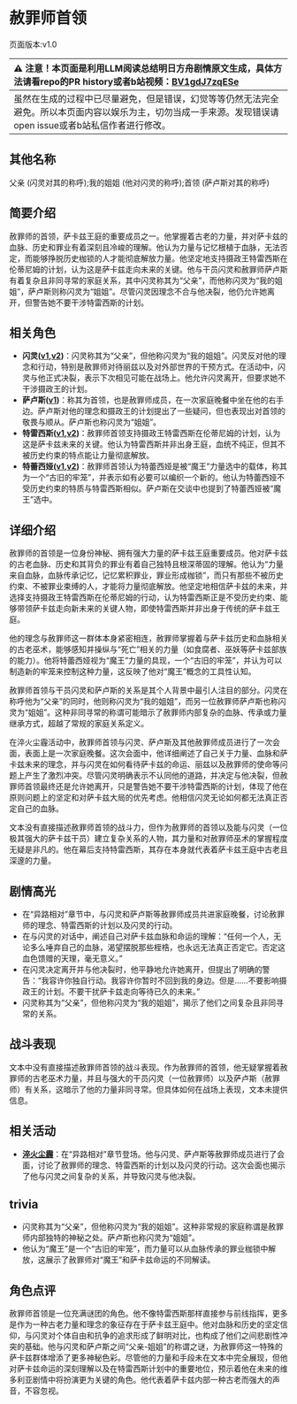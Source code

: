 # 赦罪师首领
页面版本:v1.0
 

| :warning: 注意！本页面是利用LLM阅读总结明日方舟剧情原文生成，具体方法请看repo的PR history或者b站视频：[BV1gdJ7zqESe](https://www.bilibili.com/video/BV1gdJ7zqESe/)         |
|:----------------------------|
| 虽然在生成的过程中已尽量避免，但是错误，幻觉等等仍然无法完全避免。所以本页面内容以娱乐为主，切勿当成一手来源。发现错误请open issue或者b站私信作者进行修改。|



## 其他名称
父亲 (闪灵对其的称呼);我的姐姐 (他对闪灵的称呼);首领 (萨卢斯对其的称呼)
## 简要介绍
赦罪师的首领，萨卡兹王庭的重要成员之一。他掌握着古老的力量，并对萨卡兹的血脉、历史和罪业有着深刻且冷峻的理解。他认为力量与记忆根植于血脉，无法否定，而能够挣脱历史枷锁的人才能彻底解放力量。他坚定地支持摄政王特雷西斯在伦蒂尼姆的计划，认为这是萨卡兹走向未来的关键。他与干员闪灵和赦罪师萨卢斯有着复杂且非同寻常的家庭关系，其中闪灵称其为“父亲”，而他称闪灵为“我的姐姐”，萨卢斯则称闪灵为“姐姐”。尽管闪灵因理念不合与他决裂，他仍允许她离开，但警告她不要干涉特雷西斯的计划。
## 相关角色
-   **闪灵([v1](char_147_shining.md),[v2](../char_v3/char_147_shining.md))**：闪灵称其为“父亲”，但他称闪灵为“我的姐姐”。闪灵反对他的理念和行动，特别是赦罪师对待丽兹以及对外部世界的干预方式。在活动中，闪灵与他正式决裂，表示下次相见可能在战场上。他允许闪灵离开，但要求她不干涉摄政王的计划。
-   **萨卢斯([v1](extended_char_sa_lu_si.md))**：称其为首领，也是赦罪师成员，在一次家庭晚餐中坐在他的右手边。萨卢斯对他的理念和摄政王的计划提出了一些疑问，但也表现出对首领的敬畏与顺从。萨卢斯也称闪灵为“姐姐”。
-   **特雷西斯([v1](extended_char_te_lei_xi_si.md),[v2](../char_v3/extended_char_te_lei_xi_si.md))**：赦罪师首领支持摄政王特雷西斯在伦蒂尼姆的计划，认为这是萨卡兹未来的关键。他认为特雷西斯并非出身王庭，血统不纯正，但其不被历史约束的特点能让力量彻底解放。
-   **特蕾西娅([v1](extended_char_te_lei_xi_ya.md),[v2](../char_v3/extended_char_te_lei_xi_ya.md))**：赦罪师首领认为特蕾西娅是被“魔王”力量选中的载体，称其为一个“古旧的牢笼”，并表示如有必要可以编织一个新的。他认为特蕾西娅不受历史约束的特质与特雷西斯相似。萨卢斯在交谈中也提到了特蕾西娅被“魔王”选中。
## 详细介绍
赦罪师的首领是一位身份神秘、拥有强大力量的萨卡兹王庭重要成员。他对萨卡兹的古老血脉、历史和其背负的罪业有着自己独特且根深蒂固的理解。他认为“力量来自血脉，血脉传承记忆，记忆累积罪业，罪业形成枷锁”，而只有那些不被历史约束、不被罪业束缚的人，才能将力量彻底解放。他坚定地相信萨卡兹的未来，并选择支持摄政王特雷西斯在伦蒂尼姆的行动，认为特雷西斯正是不受历史约束、能够带领萨卡兹走向新未来的关键人物，即使特雷西斯并非出身于传统的萨卡兹王庭。

他的理念与赦罪师这一群体本身紧密相连，赦罪师掌握着与萨卡兹历史和血脉相关的古老巫术，能够感知并操纵与“死亡”相关的力量（如食腐者、巫妖等萨卡兹部族的能力）。他将特蕾西娅视为“魔王”力量的具现，一个“古旧的牢笼”，并认为可以制造新的牢笼来控制这种力量，这反映了他对“魔王”概念的工具性认知。

赦罪师首领与干员闪灵和萨卢斯的关系是其个人背景中最引人注目的部分。闪灵在称呼他为“父亲”的同时，他则称闪灵为“我的姐姐”，而另一位赦罪师萨卢斯也称闪灵为“姐姐”。这种非同寻常的称谓可能暗示了赦罪师内部复杂的血脉、传承或力量继承方式，超越了常规的家庭关系定义。

在淬火尘霾活动中，赦罪师首领与闪灵、萨卢斯及其他赦罪师成员进行了一次会面，表面上是一次家庭晚餐。这次会面中，他详细阐述了自己关于力量、血脉和萨卡兹未来的理念，并与闪灵在如何看待萨卡兹的命运、丽兹以及赦罪师的使命等问题上产生了激烈冲突。尽管闪灵明确表示不认同他的道路，并决定与他决裂，但赦罪师首领最终还是允许她离开，只是警告她不要干涉特雷西斯的计划，体现了他在原则问题上的坚定和对萨卡兹大局的优先考虑。他相信闪灵无论如何都无法真正否定自己的血脉。

文本没有直接描述赦罪师首领的战斗力，但作为赦罪师的首领以及能与闪灵（一位极其强大的萨卡兹干员）建立复杂关系的人物，其力量和对赦罪师巫术的掌握程度无疑是非凡的。他在幕后支持特雷西斯，其存在本身就代表着萨卡兹王庭中古老且深邃的力量。
## 剧情高光
*   在“异路相对”章节中，与闪灵和萨卢斯等赦罪师成员共进家庭晚餐，讨论赦罪师的理念、特雷西斯的计划以及闪灵的行动。
*   在与闪灵的对话中，阐述自己对萨卡兹血脉和命运的理解：“任何一个人，无论多么唾弃自己的血脉，渴望摆脱那些桎梏，也永远无法真正否定它。否定这血色馈赠的天理，毫无意义。”
*   在闪灵决定离开并与他决裂时，他平静地允许她离开，但提出了明确的警告：“我容许你独自行动。我容许你暂时不回到我的身边。但是......不要影响摄政王的计划。不要干扰萨卡兹走向等待已久的未来。”
*   闪灵称其为“父亲”，但他称闪灵为“我的姐姐”，揭示了他们之间复杂且非同寻常的关系。
## 战斗表现
文本中没有直接描述赦罪师首领的战斗表现。作为赦罪师的首领，他无疑掌握着赦罪师的古老巫术力量，并且与强大的干员闪灵（一位赦罪师）以及萨卢斯（赦罪师）有关系，这暗示了他的力量非同寻常。但具体如何在战场上表现，文本未提供信息。
## 相关活动
-   **[淬火尘霾](../stories/main_11.md)**：在“异路相对”章节登场。他与闪灵、萨卢斯等赦罪师成员进行了会面，讨论了赦罪师的理念、特雷西斯的计划以及闪灵的行动。这次会面也揭示了他与闪灵之间复杂的关系，并导致闪灵与他决裂。
## trivia
*   闪灵称其为“父亲”，但他称闪灵为“我的姐姐”。这种非常规的家庭称谓是赦罪师内部独特的神秘之处。萨卢斯也称闪灵为“姐姐”。
*   他认为“魔王”是一个“古旧的牢笼”，而力量可以从血脉传承的罪业枷锁中解放，这展示了赦罪师对“魔王”和萨卡兹命运的不同解读。
## 角色点评
赦罪师首领是一位充满谜团的角色。他不像特雷西斯那样直接参与前线指挥，更多是作为一种古老力量和理念的象征存在于萨卡兹王庭中。他对血脉和历史的坚定信仰，与闪灵对个体自由和抗争的追求形成了鲜明对比，也构成了他们之间悲剧性冲突的基础。他与闪灵和萨卢斯之间“父亲-姐姐”的称谓之谜，为赦罪师这一特殊的萨卡兹群体增添了更多神秘色彩。尽管他的力量和手段未在文本中完全展现，但他对萨卡兹命运的深刻理解以及在特雷西斯计划中的重要地位，预示着他在未来的维多利亚剧情中将扮演更为关键的角色。他代表着萨卡兹内部一种古老而强大的声音，不容忽视。